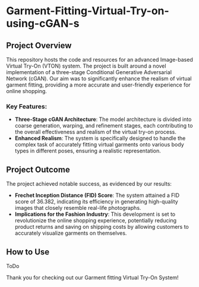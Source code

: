 # Garment-Fitting-Virtual-Try-on-using-cGAN-s

## Project Overview
This repository hosts the code and resources for an advanced Image-based Virtual Try-On (VTON) system. The project is built around a novel implementation of a three-stage Conditional Generative Adversarial Network (cGAN). Our aim was to significantly enhance the realism of virtual garment fitting, providing a more accurate and user-friendly experience for online shopping.

### Key Features:
- **Three-Stage cGAN Architecture**: The model architecture is divided into coarse generation, warping, and refinement stages, each contributing to the overall effectiveness and realism of the virtual try-on process.
- **Enhanced Realism**: The system is specifically designed to handle the complex task of accurately fitting virtual garments onto various body types in different poses, ensuring a realistic representation.

## Project Outcome
The project achieved notable success, as evidenced by our results:

- **Frechet Inception Distance (FID) Score**: The system attained a FID score of 36.382, indicating its efficiency in generating high-quality images that closely resemble real-life photographs.
- **Implications for the Fashion Industry**: This development is set to revolutionize the online shopping experience, potentially reducing product returns and saving on shipping costs by allowing customers to accurately visualize garments on themselves.

## How to Use
ToDo


Thank you for checking out our Garment fitting Virtual Try-On System!
